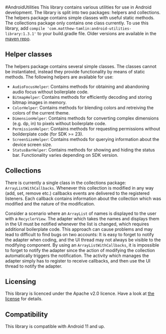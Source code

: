 #AndroidUtilities
This library contains various utilities for use in Android development. The library is split into two packages: helpers and collections. The helpers package contains simple classes with useful static methods. The collections package only contains one class currently. To use this library, add `compile 'com.matthew-tamlin:android-utilities-library:1.3.1'` to your build.gradle file. Older versions are available in the [maven repo](https://bintray.com/matthewtamlin/maven/AndroidUtilities/view).

## Helper classes
The helpers package contains several simple classes. The classes cannot be instantiated, instead they provide functionality by means of static methods. The following helpers are available for use:
- `AudioFocusHelper`: Contains methods for obtaining and abandoning audio focus without boilerplate code.
- `BitmapHelper`: Contains methods for efficiently decoding and storing bitmap images in memory.
- `ColorHelper`: Contains methods for blending colors and retreiving the colors of the current theme.
- `DimensionHelper`: Contains methods for converting complex dimensions (e.g. dp, in) to pixels without boilerplate code.
- `PermissionHelper`: Contains methods for requesting permissions without boilderplate code (for SDK >= 23). 
- `ScreenSizeHelper`: Contains methods for querying information about the device screen size.
- `StatusBarHelper`: Contains methods for showing and hiding the status bar. Functionality varies depending on SDK version.

## Collections
There is currently a single class in the collections package: `ArrayListWithCallbacks`. Whenever this collection is modified in any way (add, set, remove etc.) callbacks events are delivered to the registered listeners. Each callback contains information about the collection which was modified and the nature of the modification.

Consider a scenario where an `ArrayList` of names is displayed to the user with a `RecyclerView`. The adapter which takes the names and displays them in the UI must be notified whenever the list is changed, which requires additional boilerplate code. This approach can cause problems and may lead to difficult to find bugs on two accounts: It is easy to forget to notify the adapter when coding, and the UI thread may not always be visible to the modifying component. By using an `ArrayListWithCallbacks`, it is impossible to forget to notify the adapter since the action of modifying the collection automatically triggers the notification. The activity which manages the adapter simply has to register to receive callbacks, and then use the UI thread to notify the adapter.

## Licensing
This library is licenced under the Apache v2.0 licence. Have a look at [the license](LICENSE) for details.

## Compatibility
This library is compatible with Android 11 and up.
